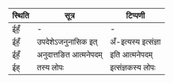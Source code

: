 | स्थिति | सूत्र | टिप्पणी |
| ----- | ------- | ------ |
| ईहँ॒ | - | - |
| ईहँ॒ | उपदेशेऽजनुनासिक इत् | अँ-इत्यस्य इत्संज्ञा |
| ईहँ॒ | अनुदात्तङित आत्मनेपदम् | इति आत्मनेपदम् |
| ईह् | तस्य लोपः | इत्संज्ञकस्य लोपः |
